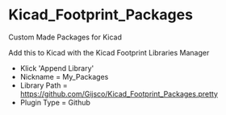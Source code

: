 # Kicad_Footprint_Packages
Custom Made Packages for Kicad

Add this to Kicad with the Kicad Footprint Libraries Manager
- Klick 'Append Library'
- Nickname = My_Packages
- Library Path = https://github.com/Gijsco/Kicad_Footprint_Packages.pretty
- Plugin Type = Github
